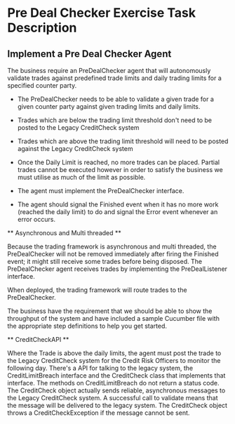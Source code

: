 Pre Deal Checker Exercise Task Description
========================================

Implement a Pre Deal Checker Agent
------------------------------

The business require an PreDealChecker agent that will autonomously validate trades against predefined trade limits and daily trading limits
for a specified counter party.

* The PreDealChecker needs to be able to validate a given trade for a given counter party against given trading limits and daily limits.
 *  Trades which are below the trading limit threshold don't need to be posted to the Legacy CreditCheck system
 *  Trades which are above the trading limit threshold will need to be posted against the Legacy CreditCheck system
 *  Once the Daily Limit is reached, no more trades can be placed. Partial trades cannot be executed however in order to satisfy the business
    we must utilise as much of the limit as possible.

* The agent must implement the PreDealChecker interface.
* The agent should signal the Finished event when it has no more work (reached the daily limit) to do and signal the Error event whenever an error occurs.

** Asynchronous and Multi threaded **

Because the trading framework is asynchronous and multi threaded, the PreDealChecker will not be removed immediately after firing the Finished event; it might still
receive some trades before being disposed. The PreDealChecker agent receives trades by implementing the PreDealListener interface.

When deployed, the trading framework will route trades to the PreDealChecker.

The business have the requirement that we should be able to show the throughput of the system and have included a sample Cucumber file
with the appropriate step definitions to help you get started.

** CreditCheckAPI **

Where the Trade is above the daily limits, the agent must post the trade to the Legacy CreditCheck system for the Credit Risk Officers to monitor the following day.
There's a API for talking to the legacy system, the CreditLimitBreach interface and the CreditCheck class that implements that interface.
The methods on CreditLimitBreach do not return a status code. The CreditCheck object actually sends reliable, asynchronous messages to the Legacy CreditCheck system.
A successful call to validate means that the message will be delivered to the legacy system. The CreditCheck object throws a CreditCheckException if the
message cannot be sent.


